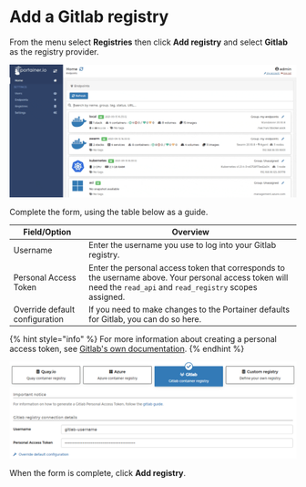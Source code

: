 # Add a Gitlab registry

From the menu select **Registries** then click **Add registry** and select **Gitlab** as the registry provider.

![](../../../.gitbook/assets/registries-add-gitlab-1.gif)

Complete the form, using the table below as a guide.

| Field/Option                   | Overview                                                                                                                                                         |
| ------------------------------ | ---------------------------------------------------------------------------------------------------------------------------------------------------------------- |
| Username                       | Enter the username you use to log into your Gitlab registry.                                                                                                     |
| Personal Access Token          | Enter the personal access token that corresponds to the username above. Your personal access token will need the `read_api` and `read_registry` scopes assigned. |
| Override default configuration | If you need to make changes to the Portainer defaults for Gitlab, you can do so here.                                                                            |

{% hint style="info" %}
For more information about creating a personal access token, see [Gitlab's own documentation](https://docs.gitlab.com/ee/user/profile/personal\_access\_tokens.html).
{% endhint %}

![](../../../.gitbook/assets/registries-add-gitlab-2.png)

When the form is complete, click **Add registry**.
